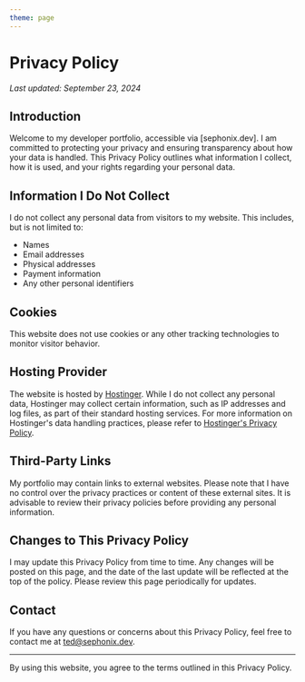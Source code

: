 ```yaml
---
theme: page
---
```


# Privacy Policy

_Last updated: September 23, 2024_

## Introduction

Welcome to my developer portfolio, accessible via [sephonix.dev]. I am committed to protecting your privacy and ensuring transparency about how your data is handled. This Privacy Policy outlines what information I collect, how it is used, and your rights regarding your personal data.

## Information I Do Not Collect

I do not collect any personal data from visitors to my website. This includes, but is not limited to:
- Names
- Email addresses
- Physical addresses
- Payment information
- Any other personal identifiers

## Cookies

This website does not use cookies or any other tracking technologies to monitor visitor behavior. 

## Hosting Provider

The website is hosted by [Hostinger](https://hostinger.com/). While I do not collect any personal data, Hostinger may collect certain information, such as IP addresses and log files, as part of their standard hosting services. For more information on Hostinger's data handling practices, please refer to [Hostinger's Privacy Policy](https://www.hostinger.com/privacy-policy).

## Third-Party Links

My portfolio may contain links to external websites. Please note that I have no control over the privacy practices or content of these external sites. It is advisable to review their privacy policies before providing any personal information.

## Changes to This Privacy Policy

I may update this Privacy Policy from time to time. Any changes will be posted on this page, and the date of the last update will be reflected at the top of the policy. Please review this page periodically for updates.

## Contact

If you have any questions or concerns about this Privacy Policy, feel free to contact me at [ted@sephonix.dev](mailto:ted@sephonix.dev).

---

By using this website, you agree to the terms outlined in this Privacy Policy.